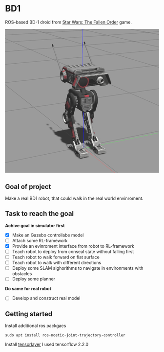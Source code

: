 # BD1
ROS-based BD-1 droid from [Star Wars: The Fallen Order](https://en.wikipedia.org/wiki/Star_Wars_Jedi:_Fallen_Order) game.

![BD1 Gazebo](doc/images/bd1_gazebo.png)

## Goal of project
Make a real BD1 robot, that could walk in the real world envinroment.

## Task to reach the goal
 **Achive goal in simulator first**
  - [x] Make an Gazebo controllabe model
  - [ ] Attach some RL-framework
  - [x] Provide an evinroment interface from robot to RL-framework
  - [ ] Teach robot to deploy from conseal state without falling first
  - [ ] Teach robot to walk forward on flat surface
  - [ ] Teach robot to walk with different directions
  - [ ] Deploy some SLAM alghorithms to navigate in environments with obstacles
  - [ ] Deploy some planner
 
 **Do same for real robot**
  - [ ] Develop and construct real model 

## Getting started
Install additional ros packgaes
```
sudo apt install ros-noetic-joint-trajectory-controller
```
Install [tensorlayer](https://github.com/tensorlayer/tensorlayer)
I used tensorflow 2.2.0
